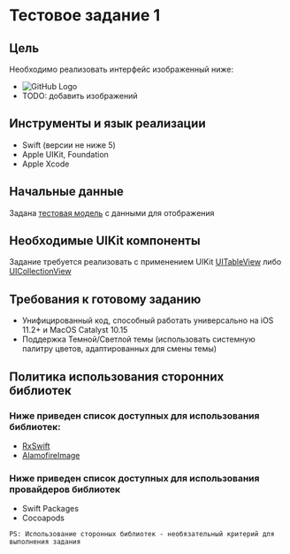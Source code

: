 # Тестовое задание 1

## Цель
Необходимо реализовать интерфейс изображенный ниже:
- ![GitHub Logo](/Images/logo.png)
- TODO: добавить изображений

## Инструменты и язык реализации
- Swift (версии не ниже 5)
- Apple UIKit, Foundation
- Apple Xcode

## Начальные данные
Задана [тестовая модель](/TA1Swift/Model/SamplesModel.swift) с данными для отображения

## Необходимые UIKit компоненты
Задание требуется реализовать с применением UIKit [UITableView](https://developer.apple.com/documentation/uikit/uitableview) либо [UICollectionView](https://developer.apple.com/documentation/uikit/uicollectionview)

## Требования к готовому заданию
- Унифицированный код, способный работать универсально на iOS 11.2+ и MacOS Catalyst 10.15
- Поддержка Темной/Светлой темы (использовать системную палитру цветов, адаптированных для смены темы)

## Политика использования сторонних библиотек

### Ниже приведен список доступных для использования библиотек:
- [RxSwift](https://github.com/ReactiveX/RxSwift)
- [AlamofireImage](https://github.com/Alamofire/AlamofireImage)

### Ниже приведен список доступных для использования провайдеров библиотек
- Swift Packages
- Cocoapods

```PS: Использование сторонных библиотек - необязательный критерий для выполнения задания```
